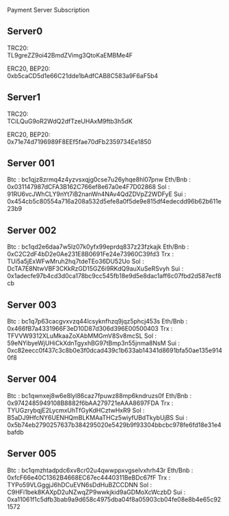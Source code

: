 Payment Server Subscription

**Server0**
------------------------------------------------

TRC20: <br/>
TL9greZZ9oi42BmdZVimg3QtoKaEMBMe4F

ERC20, BEP20: <br/>
0xb5caCD5d1e66C21dde1bAdfCAB8C583a9F6aF5b4

**Server1**
------------------------------------------------

TRC20: <br/>
TCiLQuG9oR2WdQ2dfTzeUHAxM9ftb3h5dK

ERC20, BEP20: <br/>
0x71e74d7196989F8EEf5fae70dFb2359734Ee1850



**Server 001**
------------------------------------------------

Btc : bc1qjz8zrmq4z4yzvsxqjg0cse7u26yhqe8hl07pnw
Eth/Bnb : 0x031147987dCFA3B162C766ef8e67a0e4F7D02868
Sol : 91RU6vcJWhCLY9nYt7iB2nanWn4NAv4QdZDVpZ2WDFyE
Sui : 0x454cb5c80554a716a208a532d5efe8a0f5de9e815df4edecdd96b62b611e23b9


**Server 002**
------------------------------------------------

Btc : bc1qd2e6daa7w5lz07k0yfx99eprdq837z23fzkajk
Eth/Bnb : 0xC2C2dF4bD2e0Ae231E8B0691Fe24e73960C39fd3
Trx : TUi5a5jExWFwMruh2hq7tdeTEo36DU52Uo
Sol : DcTA7E8NtwVBF3CKkRzGD15GZ6i9RKdQ9auXuSeRSvyh
Sui : 0x1adecfe97b4cd3d0ca178bc9cc545fb18e9d5e8dac1aff6c07fbd2d587ecf8cb

**Server 003**
------------------------------------------------

Btc : bc1q7p63cacgvxvzq44lcsyknfhzq9jqz5phcj453s
Eth/Bnb : 0x466fB7a4331966F3eD10D87d306d396E00500403
Trx : TFVVW9312XLuMkaaZoXAbMMGmV8Sv8mcSL
Sol : 59eNYibyeWjUHiCkXdnTgyxhBG97tBmp3n55jnma8NsM
Sui : 0xc82eecc0f437c3c8b0e3f0dcad439c1b633ab14341d8691bfa50ae135e9140f8

**Server 004**
------------------------------------------------

Btc : bc1qwnxej8w6e8lyl86caz7fpuwz88mp6kndruzs0f
Eth/Bnb : 0x9742485949108B8882f6bAA279721eAAA8697FDA
Trx : TYUGzrybqjE2LycmxUhTfGyKdHCztwHxR9
Sol : B5aDJ9HfcNY6UENHQmBLKMAaTHCz5wiyfUBdTkybUjBS
Sui : 0x5b74eb2790257637b384295020e5429b9f93304bbcbc978fe6fd18e31e4bafdb

**Server 005**
------------------------------------------------

Btc : bc1qmzhtadpdc6xv8cr02u4qwwppxvgselvxhrh43r
Eth/Bnb : 0xfcF66e40C1362B4668EC67ec4440311BeBDc67fF
Trx : TYPo59VLGggjJ6hDCuEVN6sDdHuBZCCDNN
Sol : C9HFi1bek8KAXpD2uNZwqZP9wwkjkid9aGDMoXcWczbD
Sui : 0xa11061f1c5dfb3bab9a9d658c4975dba04f8a05903cb04fe08e8b4e65c921572
